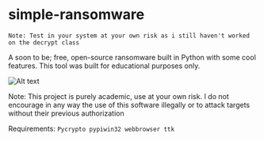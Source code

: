 # simple-ransomware

```Note: Test in your system at your own risk as i still haven't worked on the decrypt class ```

A soon to be; free, open-source ransomware built in Python with some cool features. This tool was built for educational purposes only.

  ![Alt text](https://i.gyazo.com/428e9fcec632a4434bd478bc90e3c4fd.png "GUI")

Note: This project is purely academic, use at your own risk. I do not encourage in any way the use of this software illegally or to attack targets without their previous authorization

Requirements:
`Pycrypto
pypiwin32
webbrowser
ttk`

